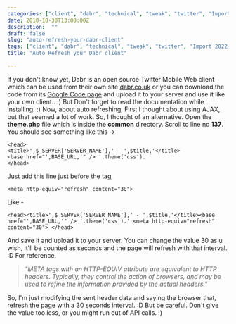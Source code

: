 ```yaml
---
categories: ["client", "dabr", "technical", "tweak", "twitter", "Import 2022-11-22 15:42"]
date: 2010-10-30T13:00:00Z
description:  ""
draft: false
slug: "auto-refresh-your-dabr-client"
tags: ["client", "dabr", "technical", "tweak", "twitter", "Import 2022-11-22 15:42"]
title: "Auto Refresh your Dabr client"

---
```



If you don't know yet, Dabr is an open source Twitter Mobile Web client which can be used from their own site [dabr.co.uk](http://dabr.co.uk) or you can download the code from its [Google Code page](http://code.google.com/p/dabr/) and upload it to your server and use it like your own client.. :) But Don't forget to read the documentation while installing. :) Now, about auto refreshing, First I thought about using AJAX, but that seemed a lot of work. So, I thought of an alternative. Open the **theme.php** file which is inside the **common** directory. Scroll to line no **137**. You should see something like this ->

```
<head>
<title>',$_SERVER['SERVER_NAME'],' - ',$title,'</title>
<base href="',BASE_URL,'" /> '.theme('css').'
</head>
```

Just add this line just before the **</html>** tag,

```
<meta http-equiv="refresh" content="30">
```

Like -

```
<head><title>',$_SERVER['SERVER_NAME'],' - ',$title,'</title><base href="',BASE_URL,'" /> '.theme('css').' <meta http-equiv="refresh" content="30"> </head>
```

And save it and upload it to your server. You can change the value 30 as u wish, it'll be counted as seconds and the page will refresh with that interval. :D For reference,

> _"META tags with an HTTP-EQUIV attribute are equivalent to HTTP headers. Typically, they control the action of browsers, and may be used to refine the information provided by the actual headers."_

So, I'm just modifying the sent header data and saying the browser that, refresh the page with a 30 seconds interval. :D But be careful. Don't give the value too less, or you might run out of API calls. :)

